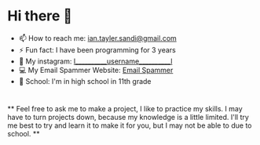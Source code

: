 # Hi there 👋
- 📫 How to reach me: ian.tayler.sandi@gmail.com
- ⚡ Fun fact: I have been programming for 3 years
- 🤡 My instagram: [l__________username__________l](https://www.instagram.com/l__________username__________l/)
- 💻 My Email Spammer Website: [Email Spammer](https://faef-2600-1700-c3d0-89e0-00-30.ngrok.io/)
- 🏫 School: I'm in high school in 11th grade

#

** Feel free to ask me to make a project, I like to practice my skills. I may have to turn projects down, because my knowledge is a little limited. I'll try me best to try and learn it to make it for you, but I may not be able to due to school. **

